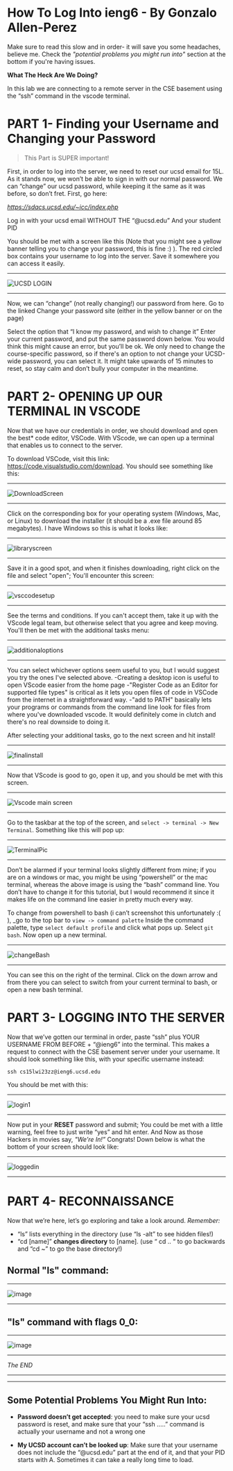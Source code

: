 How To Log Into ieng6 - By Gonzalo Allen-Perez
==============================================
                                                               
                                                               
Make sure to read this slow and in order- it will 
save you some headaches, believe me. Check the _"potential problems you might run into"_ section at the bottom if you're having issues. 
                                                               
__What The Heck Are We Doing?__

In this lab we are connecting to a remote server in the CSE basement using the “ssh” command in the vscode terminal.

PART 1- Finding your Username and Changing your Password
========================================================
>This Part is SUPER important!

First, in order to log into the server, we need to reset our ucsd email for 15L. As it stands now, we won’t be able to sign in with our normal password. We can “change” our ucsd password, while keeping it the same as it was before, so don’t fret.  First, go here: 

_https://sdacs.ucsd.edu/~icc/index.php_

Log in with your ucsd email WITHOUT THE “@ucsd.edu” And your student PID


You should be met with a screen like this (Note that you might see a yellow banner telling you to change your password, this is fine :) ). The red circled box contains your username to log into the server. Save it somewhere you can access it easily.


***

![UCSD LOGIN](https://user-images.githubusercontent.com/106555298/212228786-e06791dc-b05f-40e1-a8b3-023b5ea564ca.png)

***


Now, we can “change” (not really changing!) our password from here. Go to the linked Change your password site (either in the yellow banner or on the page)


Select the option that “I know my password, and wish to change it” Enter your current password, and put the same password down below. You would think this might cause an error, but you’ll be ok. We only need to change the course-specific password, so if there's an option to not change your UCSD-wide password, you can select it. It might take upwards of 15 minutes to reset, so stay calm and don’t bully your computer in the meantime.


PART 2- OPENING UP OUR TERMINAL IN VSCODE
=========================================

Now that we have our credentials in order, we should download and open the best* code editor, VSCode. With VScode, we can open up a terminal that enables us to connect to the server.

To download VSCode, visit this link: https://code.visualstudio.com/download. You should see something like this:

***
![DownloadScreen](https://user-images.githubusercontent.com/106555298/212229471-702cceef-cc8b-4f1b-8d8a-b257fa8c7992.png)
***


Click on the corresponding box for your operating system (Windows, Mac, or Linux) to download the installer (it should be a .exe file around 85 megabytes). I have Windows so this is what it looks like:

***
![libraryscreen](https://user-images.githubusercontent.com/106555298/214372103-e8a0344e-c3c1-44d3-8faf-3028aeb57269.png)

***
Save it in a good spot, and when it finishes downloading, right click on the file and select "open"; You'll encounter this screen:

***
![vsccodesetup](https://user-images.githubusercontent.com/106555298/214372614-d4c84d25-47e2-4a60-b88d-01827349ef41.png)

***
See the terms and conditions. If you can't accept them, take it up with the VScode legal team, but otherwise select that you agree and keep moving. You'll then be met with the additional tasks menu:

***
![additionaloptions](https://user-images.githubusercontent.com/106555298/214373255-c20cf8be-8535-4fb6-a3a6-b04cc3bc1370.png)

***
You can select whichever options seem useful to you, but I would suggest you try the ones I've selected above. 
-Creating a desktop icon is useful to open VScode easier from the home page
-"Register Code as an Editor for supported file types" is critical as it lets you open files of code in VSCode from the internet in a straightforward way.
-"add to PATH" basically lets your programs or commands from the command line look for files from where you've downloaded vscode. It would definitely come in clutch and there's no real downside to doing it.

After selecting your additional tasks, go to the next screen and hit install!
***
![finalinstall](https://user-images.githubusercontent.com/106555298/214375057-9e2e4e3c-e4c7-4cdf-85dd-513981109ca1.png)

***
Now that VScode is good to go, open it up, and you should be met with this screen. 

***
![Vscode main screen](https://user-images.githubusercontent.com/106555298/212229639-1e7acb84-270d-40f9-be41-0ddabafecf6d.jpg)

***

Go to the taskbar at the top of the screen, and `select -> terminal -> New Terminal`. Something like this will pop up:

***
![TerminalPic](https://user-images.githubusercontent.com/106555298/212229863-e16379d8-8b3e-44b0-aff1-2cd91e2dc1f1.png)
***

Don’t be alarmed if your terminal looks slightly different from mine; if you are on a windows or mac, you might be using “powershell” or the mac terminal, whereas the above image is using the “bash” command line. You don’t have to change it for this tutorial, but I would recommend it since it makes life on the command line easier in pretty much every way.



To change from powershell to bash (i can’t screenshot this unfortunately :( ), _go to the top bar to `view -> command palette` Inside the command palette, type `select default profile` and click what pops up. Select `git bash`. Now open up a new terminal.


***
![changeBash](https://user-images.githubusercontent.com/106555298/212230413-c3f2b869-2679-4a74-84a3-ab83265a9d00.png)
***


You can see this on the right of the terminal. Click on the down arrow and from there you can select to switch from your current terminal to bash, or open a new bash terminal.


 
PART 3- LOGGING INTO THE SERVER
===============================


Now that we’ve gotten our terminal in order,  paste “ssh” plus YOUR USERNAME FROM BEFORE + “@ieng6”  into the terminal. This makes a request to connect with the CSE basement server under your username. It should look something like this, with your specific username instead:

`ssh cs15lwi23zz@ieng6.ucsd.edu`


You should be met with this:

***
![login1](https://user-images.githubusercontent.com/106555298/212231030-87b896b6-82e5-4603-b898-192e5d0b0443.png)

***


Now put in your __RESET__ password and submit; You could be met with a little warning, feel free to just write “yes” and hit enter.
And Now as those Hackers in movies say, _"We’re In!”_ Congrats! Down below is what the bottom of your screen should look like:

***
![loggedin](https://user-images.githubusercontent.com/106555298/212231453-0d6d3a32-4b70-4aa1-8b65-6ef094cc8cce.png)
***

PART 4- RECONNAISSANCE
======================


Now that we’re here, let’s go exploring and take a look around. _Remember:_

- “ls” lists everything in the directory (use “ls -alt” to see hidden files!)
- “cd [name]” __changes directory__  to [name]. (use “ cd .. “ to go backwards and “cd ~” to go the base directory!)

Normal "ls" command:
-------
***
![image](https://user-images.githubusercontent.com/106555298/212234307-a8777d6e-9073-4d29-b789-fd91d1c8e8c2.png)

***


"ls" command with flags 0_0:
----------

***
![image](https://user-images.githubusercontent.com/106555298/212234135-a3545c53-9f27-4a0b-a5f9-34915287105f.png)

***




_The END_

***
***

Some Potential Problems You Might Run Into:
-------------------------------------------

- __Password doesn’t get accepted__:
 you need to make sure your ucsd password is reset, and make sure that your “ssh …..” command  is actually your username and not a wrong one

- __My UCSD account can’t be looked up__: 
Make sure that your username does not include the “@ucsd.edu” part at the end of it, and that your PID starts with A. Sometimes it can take a really long time to load.


